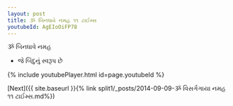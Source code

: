 ```yaml
---
layout: post
title: ૐ બિનધાવે નમહ ૧૧ ટાઈમ્સ
youtubeId: AgEIoOiFP78
---
```

 
 
 ૐ બિનધાવે નમહ  
 
 -  જે બિંદુનું સ્વરૂપ છે 
 
  
 
  
 
 
 
 
 
 


{% include youtubePlayer.html id=page.youtubeId %}
 
[Next]({{ site.baseurl }}{% link  split1/_posts/2014-09-09-ૐ વિસર્ગગાયા નમહ ૧૧ ટાઈમ્સ.md%})
 
